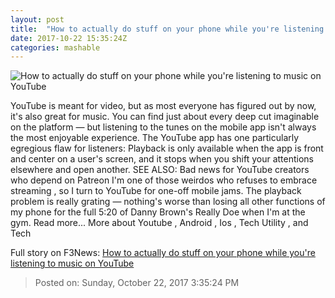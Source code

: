 ```yaml
---
layout: post
title:  "How to actually do stuff on your phone while you're listening to music on YouTube"
date: 2017-10-22 15:35:24Z
categories: mashable
---
```


![How to actually do stuff on your phone while you're listening to music on YouTube](https://i.amz.mshcdn.com/fPZG6Zhtup59EHV49g7RdA4pedo=/1200x630/2017%2F10%2F22%2F8a%2F4db9770b97714f1281d676e6ad93385e.9fc28.jpg)

YouTube is meant for video, but as most everyone has figured out by now, it's also great for music. You can find just about every deep cut imaginable on the platform — but listening to the tunes on the mobile app isn't always the most enjoyable experience. The YouTube app has one particularly egregious flaw for listeners: Playback is only available when the app is front and center on a user's screen, and it stops when you shift your attentions elsewhere and open another. SEE ALSO: Bad news for YouTube creators who depend on Patreon I'm one of those weirdos who refuses to embrace streaming , so I turn to YouTube for one-off mobile jams. The playback problem is really grating — nothing's worse than losing all other functions of my phone for the full 5:20 of Danny Brown's Really Doe when I'm at the gym. Read more... More about Youtube , Android , Ios , Tech Utility , and Tech


Full story on F3News: [How to actually do stuff on your phone while you're listening to music on YouTube](http://www.f3nws.com/n/paucsF)

> Posted on: Sunday, October 22, 2017 3:35:24 PM
